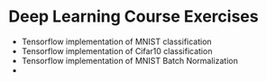# Deep Learning Course Exercises

 - Tensorflow implementation of MNIST classification
 - Tensorflow implementation of Cifar10 classification
 - Tensorflow implementation of MNIST Batch Normalization 
 - 
 
